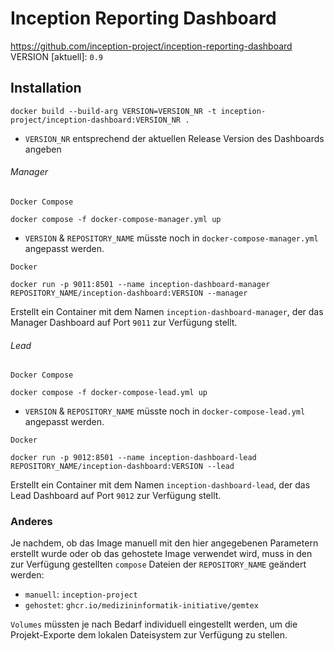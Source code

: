# Inception Reporting Dashboard
https://github.com/inception-project/inception-reporting-dashboard  
VERSION [aktuell]: `0.9`

## Installation

```commandline
docker build --build-arg VERSION=VERSION_NR -t inception-project/inception-dashboard:VERSION_NR .
```
* `VERSION_NR` entsprechend der aktuellen Release Version des Dashboards angeben

###### Manager
``Docker Compose``
```commandline
docker compose -f docker-compose-manager.yml up
```
* `VERSION` & `REPOSITORY_NAME` müsste noch in `docker-compose-manager.yml` angepasst werden.

``Docker``
```commandline
docker run -p 9011:8501 --name inception-dashboard-manager REPOSITORY_NAME/inception-dashboard:VERSION --manager
```
Erstellt ein Container mit dem Namen ``inception-dashboard-manager``,
der das Manager Dashboard auf Port ``9011`` zur Verfügung stellt.

###### Lead
``Docker Compose``
```commandline
docker compose -f docker-compose-lead.yml up
```
* `VERSION` & `REPOSITORY_NAME` müsste noch in `docker-compose-lead.yml` angepasst werden.  

``Docker``
```commandline
docker run -p 9012:8501 --name inception-dashboard-lead REPOSITORY_NAME/inception-dashboard:VERSION --lead
```
Erstellt ein Container mit dem Namen ``inception-dashboard-lead``,
der das Lead Dashboard auf Port ``9012`` zur Verfügung stellt.

### Anderes

Je nachdem, ob das Image manuell mit den hier angegebenen Parametern erstellt wurde oder ob das gehostete Image verwendet wird,
muss in den zur Verfügung gestellten `compose` Dateien der `REPOSITORY_NAME` geändert werden:
* `manuell`: `inception-project`
* `gehostet`: `ghcr.io/medizininformatik-initiative/gemtex`

``Volumes`` müssten je nach Bedarf individuell eingestellt werden,
um die Projekt-Exporte dem lokalen Dateisystem zur Verfügung zu stellen.
